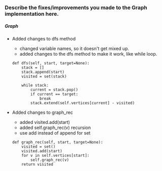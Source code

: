 ### Describe the fixes/improvements you made to the Graph implementation here.

##### Graph
- Added changes to dfs method
    - changed variable names, so it doesn't get mixed up.
    - added changes to the dfs method to make it work, like while loop.
    ```
    def dfs(self, start, target=None):
        stack = []
        stack.append(start)
        visited = set(stack)

        while stack:
            current = stack.pop()
            if current == target:
                break
            stack.extend(self.vertices[current] - visited)
    ```

- Added changes to graph_rec
    - added visited.add(start)
    - added self.graph_rec(v) recursion
    - use add instead of append for set
    ```
    def graph_rec(self, start, target=None):
        visited = set()
        visited.add(start)
        for v in self.vertices[start]:
            self.graph_rec(v)
        return visited
    ```

